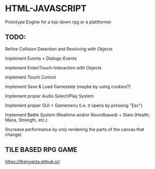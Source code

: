 # HTML-JAVASCRIPT

Prototype Engine for a top-down rpg or a plattformer

## TODO:            
Refine Collision Detection and Resolving with Objects

Implement Events + Dialogs-Events

Implement Enter/Touch-Interaction with Objects

Implement Touch Control

Implement Save & Load Gamestate (maybe by using cookies?)

Implement proper Audio Select/Play System

Implement proper GUI + Gamemenu (i.e. it opens by pressing "Esc")

Implement Battle System (Realtime and/or Roundbased) + Stats (Health, Mana, Strength, etc.)

(Increase performance by only rendering the parts of the canvas that change)

## TILE BASED RPG GAME

https://thenyanta.github.io/
